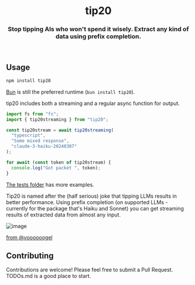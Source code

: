 <h1 align="center">
  tip20
</h1>

<h3 align="center" style="padding-bottom:2rem">Stop tipping AIs who won't spend it wisely. Extract any kind of data using prefix completion.</h3>

## Usage

```bash
npm install tip20
```

[Bun](https://bun.sh/) is still the preferred runtime (`bun install tip20`).

tip20 includes both a streaming and a regular async function for output. 

```typescript
import fs from "fs";
import { tip20streaming } from "tip20";

const tip20stream = await tip20streaming(
  "typescript",
  "Some mixed response",
  "claude-3-haiku-20240307"
);

for await (const token of tip20stream) {
  console.log("Got packet ", token);
}
```

[The tests folder](https://github.com/SouthBridgeAI/tip20/tree/master/tests) has more examples.

Tip20 is named after the (half serious) joke that tipping LLMs results in better performance. Using prefix completion (on supported LLMs - currently for the package that's Haiku and Sonnet) you can get streaming results of extracted data from almost any input.

![image](https://github.com/user-attachments/assets/40ddf4e1-c509-42bc-ac5d-b37654567944)

[from @voooooogel
](https://x.com/voooooogel/status/1730726744314069190)


## Contributing

Contributions are welcome! Please feel free to submit a Pull Request. TODOs.md is a good place to start.
